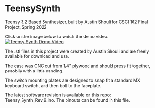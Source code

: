 # TeensySynth
Teensy 3.2 Based Synthesizer, built by Austin Shouli for CSCI 162 Final Project, Spring 2022


Click on the image below to watch the demo video: 
[![Teensy Synth Demo Video](https://img.youtube.com/vi/Cy7KpSJDnLg/maxresdefault.jpg)](https://youtu.be/Cy7KpSJDnLg "Teensy Synth Demo Video")


The .stl files in this project were created by Austin Shouli and are freely available for download and use. 

The case was CNC cut from 1/4" plywood and should press fit together, pssobily with a little sanding. 

The switch mounting plates are designed to snap fit a standard MX keyboard switch, and then bolt to the faceplate. 

The latest software revision is available on this repo: Teensy_Synth_Rev_9.ino. The pinouts can be found in this file. 

